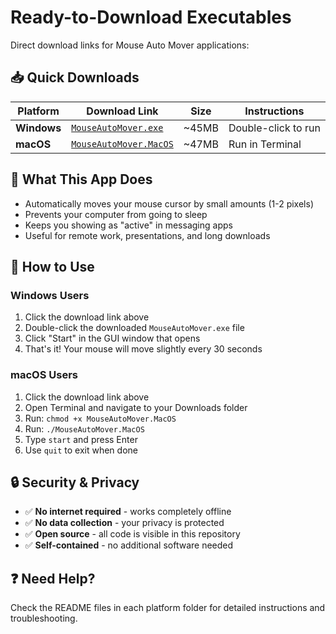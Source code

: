# Ready-to-Download Executables

Direct download links for Mouse Auto Mover applications:

## 📥 **Quick Downloads**

| Platform | Download Link | Size | Instructions |
|----------|---------------|------|--------------|
| **Windows** | [`MouseAutoMover.exe`](./windows/MouseAutoMover.exe) | ~45MB | Double-click to run |
| **macOS** | [`MouseAutoMover.MacOS`](./macos/MouseAutoMover.MacOS) | ~47MB | Run in Terminal |

## 🎯 **What This App Does**
- Automatically moves your mouse cursor by small amounts (1-2 pixels)
- Prevents your computer from going to sleep
- Keeps you showing as "active" in messaging apps
- Useful for remote work, presentations, and long downloads

## 📱 **How to Use**

### Windows Users
1. Click the download link above
2. Double-click the downloaded `MouseAutoMover.exe` file
3. Click "Start" in the GUI window that opens
4. That's it! Your mouse will move slightly every 30 seconds

### macOS Users  
1. Click the download link above
2. Open Terminal and navigate to your Downloads folder
3. Run: `chmod +x MouseAutoMover.MacOS`
4. Run: `./MouseAutoMover.MacOS`
5. Type `start` and press Enter
6. Use `quit` to exit when done

## 🔒 **Security & Privacy**
- ✅ **No internet required** - works completely offline
- ✅ **No data collection** - your privacy is protected
- ✅ **Open source** - all code is visible in this repository
- ✅ **Self-contained** - no additional software needed

## ❓ **Need Help?**
Check the README files in each platform folder for detailed instructions and troubleshooting.
